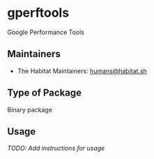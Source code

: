 # gperftools

Google Performance Tools

## Maintainers

* The Habitat Maintainers: <humans@habitat.sh>

## Type of Package

Binary package

## Usage

*TODO: Add instructions for usage*
